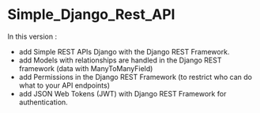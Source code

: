 # Simple_Django_Rest_API

In this version :
- add Simple REST APIs Django with the Django REST Framework.
- add Models with relationships are handled in the Django REST framework (data with ManyToManyField)
- add Permissions  in the Django REST Framework (to restrict who can do what to your API endpoints)
- add JSON Web Tokens (JWT) with Django REST Framework for authentication.
